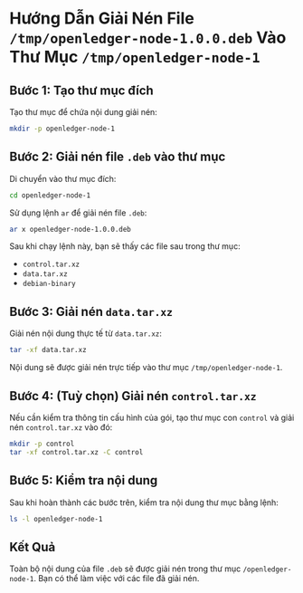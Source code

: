
# Hướng Dẫn Giải Nén File `/tmp/openledger-node-1.0.0.deb` Vào Thư Mục `/tmp/openledger-node-1`

## Bước 1: Tạo thư mục đích
Tạo thư mục để chứa nội dung giải nén:
```bash
mkdir -p openledger-node-1
```

## Bước 2: Giải nén file `.deb` vào thư mục
Di chuyển vào thư mục đích:
```bash
cd openledger-node-1
```

Sử dụng lệnh `ar` để giải nén file `.deb`:
```bash
ar x openledger-node-1.0.0.deb
```

Sau khi chạy lệnh này, bạn sẽ thấy các file sau trong thư mục:
- `control.tar.xz`
- `data.tar.xz`
- `debian-binary`

## Bước 3: Giải nén `data.tar.xz`
Giải nén nội dung thực tế từ `data.tar.xz`:
```bash
tar -xf data.tar.xz
```

Nội dung sẽ được giải nén trực tiếp vào thư mục `/tmp/openledger-node-1`.

## Bước 4: (Tuỳ chọn) Giải nén `control.tar.xz`
Nếu cần kiểm tra thông tin cấu hình của gói, tạo thư mục con `control` và giải nén `control.tar.xz` vào đó:
```bash
mkdir -p control
tar -xf control.tar.xz -C control
```

## Bước 5: Kiểm tra nội dung
Sau khi hoàn thành các bước trên, kiểm tra nội dung thư mục bằng lệnh:
```bash
ls -l openledger-node-1
```

## Kết Quả
Toàn bộ nội dung của file `.deb` sẽ được giải nén trong thư mục `/openledger-node-1`. Bạn có thể làm việc với các file đã giải nén.
